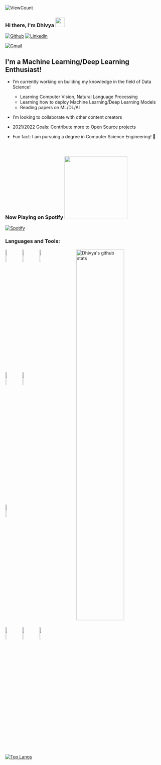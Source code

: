 ![ViewCount](https://views.whatilearened.today/views/github/dhivyasreedhar/dhivyasreedhar.svg?cache=remove)
### Hi there, I'm Dhivya <img src="https://raw.githubusercontent.com/iampavangandhi/iampavangandhi/master/gifs/Hi.gif" width="30px">
<!-- Your badges
You can use the website to generate badges: https://shields.io/
-->

[![Github](https://img.shields.io/badge/-Github-333?style=flat&logo=Github&logoColor=white)](https://github.com/dhivyasreedhar)
[![Linkedin](https://img.shields.io/badge/-LinkedIn-blue?style=flat&logo=Linkedin&logoColor=white)](https://www.linkedin.com/in/dhivya-s-03b541168/)

[![Gmail](https://img.shields.io/badge/-Gmail-c14438?style=flat&logo=Gmail&logoColor=white)](mailto:dhivyasreedhar@gmail.com)

## I'm a Machine Learning/Deep Learning Enthusiast!

- I’m currently working on building my knowledge in the field of Data Science!
  - Learning Computer Vision, Natural Language Processing
  - Learning how to deploy Machine Learning/Deep Learning Models
  - Reading papers on ML/DL/AI

- I’m looking to collaborate with other content creators
- 2021/2022 Goals: Contribute more to Open Source projects
- Fun fact: I am pursuing a degree in Computer Science Engineering! :construction_worker:
<br />

### Now Playing on Spotify <img src="https://github.com/iampavangandhi/iampavangandhi/blob/master/gifs/bars.gif" width="200px">
[![Spotify](https://open.spotify.com/user/nepuzlyce5o013ksybsccnlvh)](https://open.spotify.com/user/nepuzlyce5o013ksybsccnlvh)

### Languages and Tools:

<!-- Your github readme stats
You can use this api: https://github.com/anuraghazra/github-readme-stats
-->
<p>
    <img width="55%" align="right" alt="Dhivya's github stats" src="https://github-readme-stats.vercel.app/api?username=dhivyasreedhar&show_icons=true&hide_border=true"/>

  <!-- Your languages and tools. Be careful with the alignment. 
  You can use this sites to get logos: https://www.vectorlogo.zone or https://simpleicons.org/
  -->
  <code><img width="10%" src="https://www.vectorlogo.zone/logos/python/python-ar21.svg"></code>
  <code><img width="10%" src="https://www.vectorlogo.zone/logos/numpy/numpy-ar21.svg"></code>
  <code><img width="10%" src="https://www.vectorlogo.zone/logos/pytorch/pytorch-ar21.svg"></code>
  <br />
  <code><img width="10%" src="https://www.vectorlogo.zone/logos/tensorflow/tensorflow-ar21.svg"></code>
  <code><img width="10%" src="https://www.vectorlogo.zone/logos/jupyter/jupyter-ar21.svg"></code>
  
  <br />
  <code><img width="10%" src="https://www.vectorlogo.zone/logos/mysql/mysql-ar21.svg"></code>
  
  <br />
  <code><img width="10%" src="https://www.vectorlogo.zone/logos/git-scm/git-scm-ar21.svg"></code>
  <code><img width="10%" src="https://www.vectorlogo.zone/logos/github/github-ar21.svg"></code>
  <code><img width="10%" src="https://www.vectorlogo.zone/logos/visualstudio_code/visualstudio_code-ar21.svg"></code>
  
  [![Top Langs](https://github-readme-stats.vercel.app/api/top-langs/?username=dhivyasreedhar&show_icons=true&layout=compact&hide_border=true)](https://github.com/anuraghazra/github-readme-stats)


</p>

